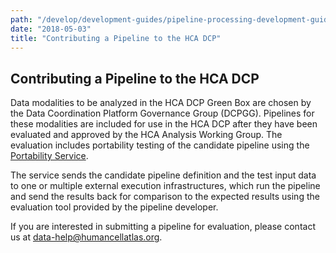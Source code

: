```yaml
---
path: "/develop/development-guides/pipeline-processing-development-guides/contributing-a-pipeline-to-the-hca-dcp"
date: "2018-05-03"
title: "Contributing a Pipeline to the HCA DCP"
---
```


## Contributing a Pipeline to the HCA DCP

Data modalities to be analyzed in the HCA DCP Green Box are chosen by the Data Coordination Platform Governance Group (DCPGG). Pipelines for these modalities are included for use in the HCA DCP after they have been evaluated and approved by the HCA Analysis Working Group. The evaluation includes portability testing of the candidate pipeline using the [Portability Service](https://dev.data.humancellatlas.org/learn/userguides/data-processing-pipelines/pipeline-portability).
 
The service sends the candidate pipeline definition and the test input data to one or multiple external execution infrastructures, which run the pipeline and send the results back for comparison to the expected results using the evaluation tool provided by the pipeline developer.

If you are interested in submitting a pipeline for evaluation, please contact us at data-help@humancellatlas.org.

